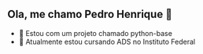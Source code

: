 ## Ola, me chamo Pedro Henrique 👋
  
- 🔭 Estou com um projeto chamado python-base
- 🌱 Atualmente estou cursando ADS no Instituto Federal 



